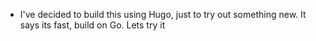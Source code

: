 - I've decided to build this using Hugo, just to try out something new. It says its fast, build on Go. Lets try it
